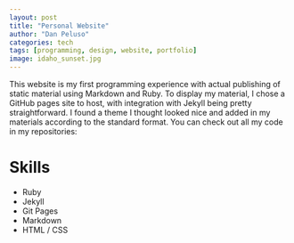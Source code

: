 ```yaml
---
layout: post
title: "Personal Website"
author: "Dan Peluso"
categories: tech
tags: [programming, design, website, portfolio]
image: idaho_sunset.jpg
---
```


This website is my first programming experience with actual publishing of static material using Markdown and Ruby. To display my material, I chose a GitHub pages site to host, with integration with Jekyll being pretty straightforward. I found a theme I thought looked nice and added in my materials according to the standard format. You can check out all my code in my repositories:


# Skills

- Ruby
- Jekyll
- Git Pages
- Markdown
- HTML / CSS
